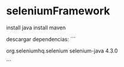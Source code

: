 # seleniumFramework
install java
install maven

descargar dependencias:
´´´

<!-- https://mvnrepository.com/artifact/org.seleniumhq.selenium/selenium-java -->
<dependency>
    <groupId>org.seleniumhq.selenium</groupId>
    <artifactId>selenium-java</artifactId>
    <version>4.3.0</version>
</dependency>

´´´
